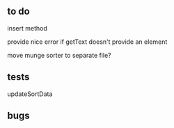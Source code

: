 ## to do

insert method

provide nice error if getText doesn't provide an element

move munge sorter to separate file?

## tests

updateSortData

## bugs
